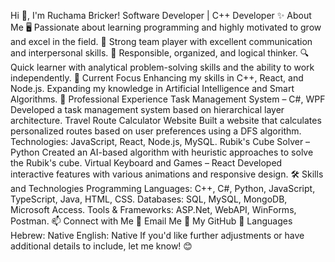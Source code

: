 Hi 👋, I'm Ruchama Bricker!
Software Developer | C++ Developer
✨ About Me
🖥️ Passionate about learning programming and highly motivated to grow and excel in the field.
🤝 Strong team player with excellent communication and interpersonal skills.
🎯 Responsible, organized, and logical thinker.
🔍 Quick learner with analytical problem-solving skills and the ability to work independently.
🌱 Current Focus
Enhancing my skills in C++, React, and Node.js.
Expanding my knowledge in Artificial Intelligence and Smart Algorithms.
💼 Professional Experience
Task Management System – C#, WPF
Developed a task management system based on hierarchical layer architecture.
Travel Route Calculator Website
Built a website that calculates personalized routes based on user preferences using a DFS algorithm.
Technologies: JavaScript, React, Node.js, MySQL.
Rubik's Cube Solver – Python
Created an AI-based algorithm with heuristic approaches to solve the Rubik's cube.
Virtual Keyboard and Games – React
Developed interactive features with various animations and responsive design.
🛠️ Skills and Technologies
Programming Languages: C++, C#, Python, JavaScript, TypeScript, Java, HTML, CSS.
Databases: SQL, MySQL, MongoDB, Microsoft Access.
Tools & Frameworks: ASP.Net, WebAPI, WinForms, Postman.
📫 Connect with Me
📧 Email Me
📂 My GitHub
💬 Languages
Hebrew: Native
English: Native
If you'd like further adjustments or have additional details to include, let me know! 😊
